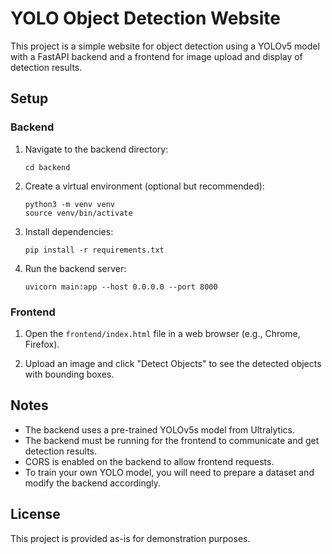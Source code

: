 # YOLO Object Detection Website

This project is a simple website for object detection using a YOLOv5 model with a FastAPI backend and a frontend for image upload and display of detection results.

## Setup

### Backend

1. Navigate to the backend directory:
   ```
   cd backend
   ```

2. Create a virtual environment (optional but recommended):
   ```
   python3 -m venv venv
   source venv/bin/activate
   ```

3. Install dependencies:
   ```
   pip install -r requirements.txt
   ```

4. Run the backend server:
   ```
   uvicorn main:app --host 0.0.0.0 --port 8000
   ```

### Frontend

1. Open the `frontend/index.html` file in a web browser (e.g., Chrome, Firefox).

2. Upload an image and click "Detect Objects" to see the detected objects with bounding boxes.

## Notes

- The backend uses a pre-trained YOLOv5s model from Ultralytics.
- The backend must be running for the frontend to communicate and get detection results.
- CORS is enabled on the backend to allow frontend requests.
- To train your own YOLO model, you will need to prepare a dataset and modify the backend accordingly.

## License

This project is provided as-is for demonstration purposes.
